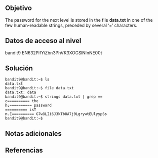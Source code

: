## Objetivo
The password for the next level is stored in the file **data.txt** in one of the few human-readable strings, preceded by several ‘=’ characters.
## Datos de acceso al nivel 
bandit9
EN632PlfYiZbn3PhVK3XOGSlNInNE00t
## Solución 
```
bandit9@bandit:~$ ls
data.txt
bandit9@bandit:~$ file data.txt
data.txt: data
bandit9@bandit:~$ strings data.txt | grep ==
c========== the
h;========== password
========== isT
n.E========== G7w8LIi6J3kTb8A7j9LgrywtEUlyyp6s
bandit9@bandit:~$
```

## Notas adicionales 

## Referencias
